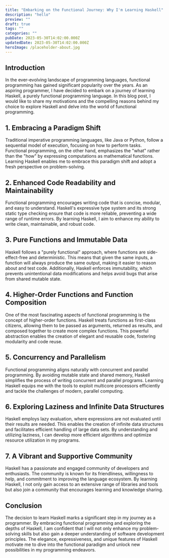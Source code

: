 ```yaml
---
title: "Embarking on the Functional Journey: Why I'm Learning Haskell"
description: "hello"
preview: ""
draft: true
tags: ""
categories: ""
pubDate: 2023-05-30T14:02:00.000Z
updatedDate: 2023-05-30T14:02:00.000Z
heroImage: /placeholder-about.jpg
---
```

## Introduction
In the ever-evolving landscape of programming languages, functional programming has gained significant popularity over the years. As an aspiring programmer, I have decided to embark on a journey of learning Haskell, a purely functional programming language. In this blog post, I would like to share my motivations and the compelling reasons behind my choice to explore Haskell and delve into the world of functional programming.

## 1. Embracing a Paradigm Shift
Traditional imperative programming languages, like Java or Python, follow a sequential model of execution, focusing on how to perform tasks. Functional programming, on the other hand, emphasizes the "what" rather than the "how" by expressing computations as mathematical functions. Learning Haskell enables me to embrace this paradigm shift and adopt a fresh perspective on problem-solving.

## 2. Enhanced Code Readability and Maintainability
Functional programming encourages writing code that is concise, modular, and easy to understand. Haskell's expressive type system and its strong static type checking ensure that code is more reliable, preventing a wide range of runtime errors. By learning Haskell, I aim to enhance my ability to write clean, maintainable, and robust code.

## 3. Pure Functions and Immutable Data
Haskell follows a "purely functional" approach, where functions are side-effect-free and deterministic. This means that given the same inputs, a function will always produce the same output, making it easier to reason about and test code. Additionally, Haskell enforces immutability, which prevents unintentional data modifications and helps avoid bugs that arise from shared mutable state.

## 4. Higher-Order Functions and Function Composition
One of the most fascinating aspects of functional programming is the concept of higher-order functions. Haskell treats functions as first-class citizens, allowing them to be passed as arguments, returned as results, and composed together to create more complex functions. This powerful abstraction enables the creation of elegant and reusable code, fostering modularity and code reuse.

## 5. Concurrency and Parallelism
Functional programming aligns naturally with concurrent and parallel programming. By avoiding mutable state and shared memory, Haskell simplifies the process of writing concurrent and parallel programs. Learning Haskell equips me with the tools to exploit multicore processors efficiently and tackle the challenges of modern, parallel computing.

## 6. Exploring Laziness and Infinite Data Structures
Haskell employs lazy evaluation, where expressions are not evaluated until their results are needed. This enables the creation of infinite data structures and facilitates efficient handling of large data sets. By understanding and utilizing laziness, I can develop more efficient algorithms and optimize resource utilization in my programs.

## 7. A Vibrant and Supportive Community
Haskell has a passionate and engaged community of developers and enthusiasts. The community is known for its friendliness, willingness to help, and commitment to improving the language ecosystem. By learning Haskell, I not only gain access to an extensive range of libraries and tools but also join a community that encourages learning and knowledge sharing.

## Conclusion
The decision to learn Haskell marks a significant step in my journey as a programmer. By embracing functional programming and exploring the depths of Haskell, I am confident that I will not only enhance my problem-solving skills but also gain a deeper understanding of software development principles. The elegance, expressiveness, and unique features of Haskell motivate me to dive into the functional paradigm and unlock new possibilities in my programming endeavors.